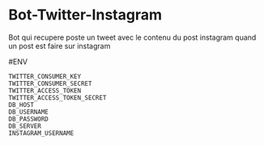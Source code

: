 # Bot-Twitter-Instagram
Bot qui recupere poste un tweet  avec le contenu du post instagram quand un post est faire sur instagram 

#ENV 

```
TWITTER_CONSUMER_KEY
TWITTER_CONSUMER_SECRET
TWITTER_ACCESS_TOKEN
TWITTER_ACCESS_TOKEN_SECRET
DB_HOST
DB_USERNAME
DB_PASSWORD
DB_SERVER
INSTAGRAM_USERNAME


```

